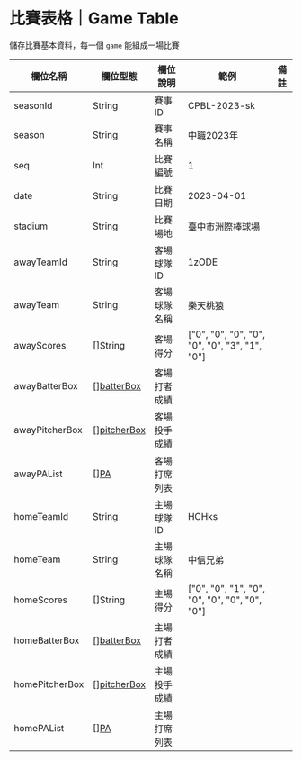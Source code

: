 # 比賽表格｜Game Table
儲存比賽基本資料，每一個 `game` 能組成一場比賽

| 欄位名稱 | 欄位型態 | 欄位說明 | 範例 | 備註 |
| - | - | - | - | - |
| seasonId | String | 賽事ID | CPBL-2023-sk |  |
| season | String | 賽事名稱 | 中職2023年 |  |
| seq | Int | 比賽編號 | 1 |  |
| date | String | 比賽日期 | 2023-04-01 |  |
| stadium | String | 比賽場地 | 臺中市洲際棒球場 |  |
| awayTeamId | String | 客場球隊ID | 1zODE |  |
| awayTeam | String | 客場球隊名稱 | 樂天桃猿 |  |
| awayScores | []String | 客場得分 | ["0", "0", "0", "0", "0", "0", "3", "1", "0"] |  |
| awayBatterBox | [][batterBox](./batterBox.md) | 客場打者成績 |  |  |
| awayPitcherBox | [][pitcherBox](./pitcherBox.md) | 客場投手成績 |  |  |
| awayPAList | [][PA](./PA.md) | 客場打席列表 |  |  |
| homeTeamId | String | 主場球隊ID | HCHks |  |
| homeTeam | String | 主場球隊名稱 | 中信兄弟 |  |
| homeScores | []String | 主場得分 | ["0", "0", "1", "0", "0", "0", "0", "0", "0"] |  |
| homeBatterBox | [][batterBox](./batterBox.md) | 主場打者成績 |  |  |
| homePitcherBox | [][pitcherBox](./pitcherBox.md) | 主場投手成績 |  |  |
| homePAList | [][PA](./PA.md) | 主場打席列表 |  |  |
